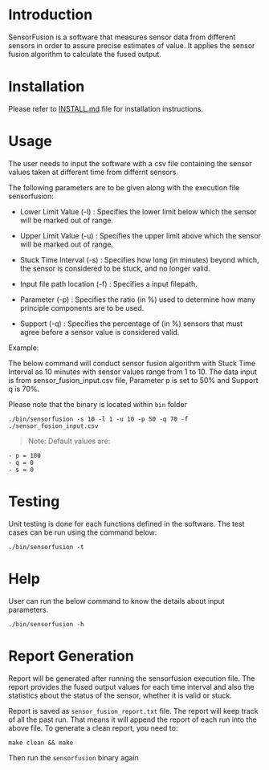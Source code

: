 # Introduction

SensorFusion is a software that measures sensor data from different sensors in order to assure precise estimates of value. It applies the sensor fusion algorithm to calculate the fused output.

# Installation

Please refer to [INSTALL.md](https://github.com/karthikdilliraj/sensorfusion/blob/dev/INSTALL.md) file for installation instructions.

# Usage

The user needs to input the software with a csv file containing the sensor values taken at different time from differnt sensors.

The following parameters are to be given along with the execution file sensorfusion:

- Lower Limit Value (-l) : Specifies the lower limit below which the sensor will be marked out of range.

- Upper Limit Value (-u) : Specifies the upper limit above which the sensor will be marked out of range.

- Stuck Time Interval (-s) : Specifies how long (in minutes) beyond which, the sensor is considered to be stuck, and no longer valid.

- Input file path location (-f) : Specifies a input filepath.

- Parameter (-p) : Specifies the ratio (in %) used to determine how many principle components are to be used.

- Support (-q) : Specifies the percentage of (in %) sensors that must agree before a sensor value is considered valid.

Example:

The below command will conduct sensor fusion algorithm with Stuck Time Interval as 10 minutes with sensor values range from 1 to 10. The data input is from sensor_fusion_input.csv file, Parameter p is set to 50% and Support q is 70%.

Please note that the binary is located within `bin` folder

```
./bin/sensorfusion -s 10 -l 1 -u 10 -p 50 -q 70 -f ./sensor_fusion_input.csv
```

> Note: Default values are:

    - p = 100
    - q = 0
    - s = 0

# Testing

Unit testing is done for each functions defined in the software. The test cases can be run using the command below:

```
./bin/sensorfusion -t
```

# Help

User can run the below command to know the details about input parameters.

```
./bin/sensorfusion -h
```

# Report Generation

Report will be generated after running the sensorfusion execution file. The report provides the fused output values for each time interval and also the statistics about the status of the sensor, whether it is valid or stuck.

Report is saved as `sensor_fusion_report.txt` file. The report will keep track of all the past run. That means it will append the report of each run into the above file. To generate a clean report, you need to:

```
make clean && make
```

Then run the `sensorfusion` binary again
